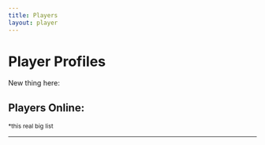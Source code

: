 ```yaml
---
title: Players
layout: player
---
```


# Player Profiles

New thing here:


<h2 class="ever">Players Online:</h2>
<ul class="played"></ul>
<p style="font-size: 12px">*this real big list</p>
<hr />
